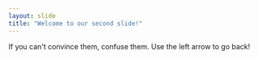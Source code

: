 ```yaml
---
layout: slide
title: "Welcome to our second slide!"
---
```

If you can't convince them, confuse them.
Use the left arrow to go back!
